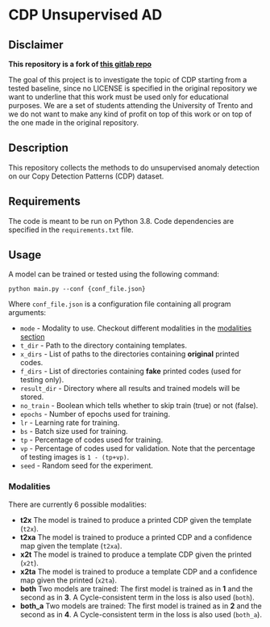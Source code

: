 # CDP Unsupervised AD

## Disclaimer
**This repository is a fork of [this gitlab repo](https://gitlab.unige.ch/sip-group/cdp_unsupervised_ad)**

The goal of this project is to investigate the topic of CDP starting from a tested baseline, since no LICENSE is specified in the original repository we want to underline that this work must be used only for educational purposes. We are a set of students attending the University of Trento and we do not want to make any kind of profit on top of this work or on top of the one made in the original repository.


## Description
This repository collects the methods to do unsupervised anomaly detection on our Copy Detection Patterns (CDP) dataset.

## Requirements
The code is meant to be run on Python 3.8. Code dependencies are specified in the `requirements.txt` file.

## Usage
A model can be trained or tested using the following command:

`python main.py --conf {conf_file.json}`

Where `conf_file.json` is a configuration file containing all program arguments:

 - `mode` - Modality to use. Checkout different modalities in the [modalities section](#modalities)
 - `t_dir` - Path to the directory containing templates.
 - `x_dirs` - List of paths to the directories containing **original** printed codes.
 - `f_dirs` - List of directories containing **fake** printed codes (used for testing only).
 -  `result_dir` - Directory where all results and trained models will be stored.
 -  `no_train` - Boolean which tells whether to skip train (true) or not (false).
 - `epochs` - Number of epochs used for training.
 -  `lr` - Learning rate for training.
 -  `bs` - Batch size used for training.
 -  `tp` - Percentage of codes used for training.
 -  `vp` - Percentage of codes used for validation. Note that the percentage of testing images is `1 - (tp+vp)`.
 -  `seed` - Random seed for the experiment.

### Modalities

There are currently 6 possible modalities:
 - **t2x** The model is trained to produce a printed CDP given the template (```t2x```).
 - **t2xa** The model is trained to produce a printed CDP and a confidence map given the template (```t2xa```).
 - **x2t** The model is trained to produce a template CDP given the printed (```x2t```).
 - **x2ta** The model is trained to produce a template CDP and a confidence map given the printed (```x2ta```).
 - **both** Two models are trained: The first model is trained as in **1** and the second as in **3**. A Cycle-consistent term in the loss is also used (```both```).
 - **both_a** Two models are trained: The first model is trained as in **2** and the second as in **4**. A Cycle-consistent term in the loss is also used (```both_a```).

